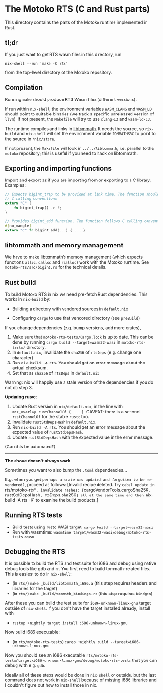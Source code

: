 The Motoko RTS (C and Rust parts)
=================================

This directory contains the parts of the Motoko runtime implemented in Rust.

tl;dr
-----

If you just want to get RTS wasm files in this directory, run

    nix-shell --run 'make -C rts'

from the top-level directory of the Motoko repository.

Compilation
-----------

Running `make` should produce RTS Wasm files (different versions).

If run within `nix-shell`, the environment variables `WASM_CLANG` and `WASM_LD`
should point to suitable binaries (we track a specific unreleased version of
`llvm`). If not present, the `Makefile` will try to use `clang-13` and
`wasm-ld-13`.

The runtime compiles and links in [libtommath]. It needs the source, so
`nix-build` and `nix-shell` will set the environment variable `TOMMATHSRC` to
point to the source in `/nix/store`.

If not present, the `Makefile` will look in `../../libtommath`, i.e. parallel
to the `motoko` repository; this is useful if you need to hack on libtommath.

[libtommath]: https://github.com/libtom/libtommath

Exporting and importing functions
---------------------------------

Import and export as if you are importing from or exporting to a C library. Examples:

```rust
// Expects bigint_trap to be provided at link time. The function should follow
// C calling conventions
extern "C" {
    fn bigint_trap() -> !;
}

// Provides bigint_add function. The function follows C calling conventions
#[no_mangle]
extern "C" fn bigint_add(...) { ... }
```

libtommath and memory management
--------------------------------

We have to make libtommath’s memory management (which expects functions
`alloc`, `calloc` and `realloc`) work with the Motoko runtime.
See `motoko-rts/src/bigint.rs` for the technical details.

Rust build
----------

To build Motoko RTS in nix we need pre-fetch Rust dependencies. This works in
`nix-build` by:

 * Building a directory with vendored sources in `default.nix`

 * Configuring `cargo` to use that vendored directory (see `preBuild`)

If you change dependencies (e.g. bump versions, add more crates),

 1. Make sure that `motoko-rts-tests/Cargo.lock` is up to date. This can be
    done by running `cargo build --target=wasm32-wasi` in `motoko-rts-tests/`
    directory.
 2. In `default.nix`, invalidate the `sha256` of `rtsDeps` (e.g. change one
    character)
 3. Run `nix-build -A rts`. You should get an error message about the actual
    checksum.
 4. Set that as `sha256` of `rtsDeps` in `default.nix`

Warning: nix will happily use a stale version of the dependencies if you do not
do step 3.

**Updating rustc**:

1. Update Rust version in `nix/default.nix`, in the line with
   `moz_overlay.rustChannelOf { ... }`.
   CAVEAT: there is a second `rustChannelOf` for the stable `rustc` too.
2. Invalidate `rustStdDepsHash` in `default.nix`.
3. Run `nix-build -A rts`. You should get an error message about the expected
   value of `rustStdDepsHash`.
4. Update `rustStdDepsHash` with the expected value in the error message.

(Can this be automated?)

--------
**The above doesn't always work**

Sometimes you want to also bump the  `.toml` dependencies...

E.g. when you get `perhaps a crate was updated and forgotten to be
re-vendored?`, proceed as follows:
[Invalid recipe deleted. Try `cabal update in `rts/motoko-rts*`,
 invalidate hashes: {`cargoVendorTools.cargoSha256`, `rustStdDepsHash`, `rtsDeps.sha256`}
 all at the same time and then `nix-build -A rts -K` to examine the build products.]

Running RTS tests
-----------------

- Build tests using rustc WASI target: `cargo build --target=wasm32-wasi`
- Run with wasmtime: `wasmtime target/wasm32-wasi/debug/motoko-rts-tests.wasm`

Debugging the RTS
-----------------

It is possible to build the RTS and test suite for i686 and debug using native
debug tools like gdb and rr. You first need to build tommath-related files.
This is easiest to do in `nix-shell`:

- (in `rts/`) `make _build/libtommath_i686.a` (this step requires headers and
  libraries for the target)
- (in `rts/`) `make _build/tommath_bindings.rs` (this step requires `bindgen`)

After these you can build the test suite for `i686-unknown-linux-gnu` target
outside of `nix-shell`. If you don't have the target installed already, install with

- `rustup +nightly target install i686-unknown-linux-gnu`

Now build i686 executable:

- (in `rts/motoko-rts-tests`) `cargo +nightly build --target=i686-unknown-linux-gnu`

Now you should see an i686 executable
`rts/motoko-rts-tests/target/i686-unknown-linux-gnu/debug/motoko-rts-tests`
that you can debug with e.g. `gdb`.

Ideally all of these steps would be done in `nix-shell` or outside, but the
last command does not work in `nix-shell` because of missing i686 libraries and
I couldn't figure out how to install those in nix.
